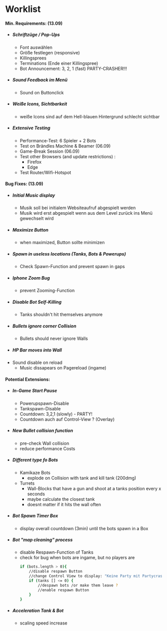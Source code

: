 # Worklist


#### Min. Requirements:  (13.09)

* ##### Schriftzüge / Pop-Ups
    * Font auswählen
    * Größe festlegen (responsive)
    * Killingsprees
    * Terminations (Ende einer Killingspree)
    * Bot Announcement: 3, 2, 1 (fast) PARTY-CRASHER!!!
* ##### Sound Feedback im Menü
    * Sound on Buttonclick
* ##### Weiße Icons, Sichtbarkeit
    * weiße Icons sind auf dem Hell-blauen Hintergrund schlecht sichtbar

* ##### Extensive Testing
    * Performance-Test:  6 Spieler + 2 Bots
    * Test on Brändles Machine & Beamer (06.09)
    * Game-Break Session (06.09)
    * Test other Browsers (and update restrictions) :
        * Firefox
        * Edge
    * Test Router/Wifi-Hotspot

#### Bug Fixes: (13.09)
* ##### Initial Music display
    * Musik soll bei initialem Websiteaufruf abgespielt werden
    * Musik wird erst abgespielt wenn aus dem Level zurück ins Menü gewechselt wird
* ##### Maximize Button
    * when maximized, Button sollte minimizen
* ##### Spawn in useless locations (Tanks, Bots & Powerups)
    * Check Spawn-Function and prevent spawn in gaps
* ##### Iphone Zoom Bug
    * prevent Zooming-Function
* ##### Disable Bot Self-Killing
    * Tanks shouldn't hit themselves anymore
* ##### Bullets ignore corner Collision
    * Bullets should never ignore Walls 
* ##### HP Bar moves into Wall
* Sound disable on reload
    * Music dissapears on Pagereload (ingame)


#### Potential Extensions: 
* ##### In-Game Start Pause
    * Powerupspawn-Disable
    * Tankspawn-Disable
    *  Countdown: 3,2,1 (slowly) - PARTY! 
    *  Countdown auch auf Control-View ? (Overlay)
* ##### New Bullet collision function
    * pre-check Wall collision
    * reduce performance Costs
* ##### Different type fo Bots
    * Kamikaze Bots
        * explode on Collision with tank and kill tank (200dmg)
    * Turrets
        * Wall-Blocks that have a gun and shoot at a tanks position every x seconds 
        * maybe calculate the closest tank
        * doesnt matter if it hits the wall often

* ##### Bot Spawn Timer Box
    * display overall countdown (3min) until the bots spawn in a Box
* ##### Bot "map cleaning" process
    * disable Respawn-Function of Tanks
    * check for bug when bots are ingame, but no players are
        ```sh
        if (bots.length > 0){
            //disable respawn Button
            //change Control View to display: "Keine Party mit Partycrashern ..."
            if (tanks [] <= 0) {
                //despawn bots /or make them leave ?
                //enable respawn Button
            }
        }
        ```
 * ##### Acceleration Tank & Bot
   * scaling speed increase



        
        


